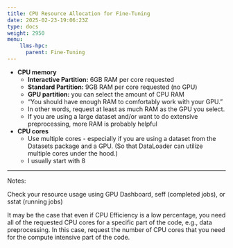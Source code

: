 ```yaml
---
title: CPU Resource Allocation for Fine-Tuning
date: 2025-02-23-19:06:23Z
type: docs 
weight: 2950
menu: 
    llms-hpc:
      parent: Fine-Tuning
---
```



* __CPU memory__
  * __Interactive Partition:__ 6GB RAM per core requested
  * __Standard Partition:__ 9GB RAM per core requested (no GPU)
  * __GPU partition:__  you can select the amount of CPU RAM
  * “You should have enough RAM to comfortably work with your GPU.”
  * In other words, request at least as much RAM as the GPU you select.
  * If you are using a large dataset and/or want to do extensive preprocessing, more RAM is probably helpful
* __CPU cores__
  * Use multiple cores - especially if you are using a dataset from the Datasets package and a GPU.  (So that DataLoader can utilize multiple cores under the hood.)
  * I usually start with 8

---

Notes: 

Check your resource usage using GPU Dashboard, seff (completed jobs), or sstat (running jobs)

It may be the case that even if CPU Efficiency is a low percentage, you need all of the requested CPU cores for a specific part of the code, e.g., data preprocessing.
In this case, request the number of CPU cores that you need for the compute intensive part of the code.


